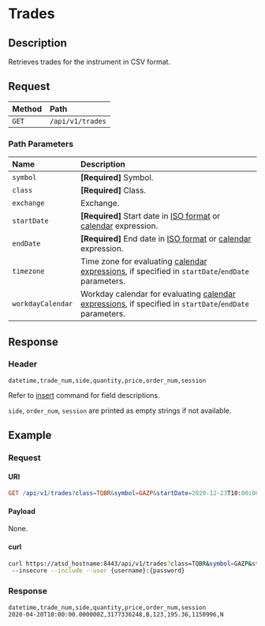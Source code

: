 # Trades

## Description

Retrieves trades for the instrument in CSV format.

## Request

| **Method** | **Path** |
|:---|:---|
| `GET` | `/api/v1/trades` |

### Path Parameters

| **Name** | **Description** |
|:---|:---|
| `symbol` | **[Required]** Symbol. |
| `class` | **[Required]** Class. |
| `exchange` | Exchange. |
| `startDate` | **[Required]** Start date in [ISO format](../shared/date-format.md#supported-formats) or [calendar](../shared/calendar.md) expression.  |
| `endDate` | **[Required]** End date in [ISO format](../shared/date-format.md#supported-formats) or [calendar](../shared/calendar.md) expression. |
| `timezone` | Time zone for evaluating [calendar expressions](../shared/calendar.md), if specified in `startDate`/`endDate` parameters. |
| `workdayCalendar` | Workday calendar for evaluating [calendar expressions](../shared/calendar.md), if specified in `startDate`/`endDate` parameters. |

## Response

### Header

```csv
datetime,trade_num,side,quantity,price,order_num,session
```

Refer to [insert](command-trade-insert.md#fields) command for field descriptions.

`side`, `order_num`, `session` are printed as empty strings if not available.

## Example

### Request

#### URI

```elm
GET /api/v1/trades?class=TQBR&symbol=GAZP&startDate=2020-12-23T10:00:00Z&endDate=2020-12-24T11:00:00Z
```

#### Payload

None.

#### curl

```bash
curl https://atsd_hostname:8443/api/v1/trades?class=TQBR&symbol=GAZP&startDate=2020-12-23T00:00:00Z&endDate=2020-12-24T00:00:00Z \
 --insecure --include --user {username}:{password}
```

### Response

```csv
datetime,trade_num,side,quantity,price,order_num,session
2020-04-20T10:00:00.000000Z,3177336248,B,123,195.36,1150996,N
```